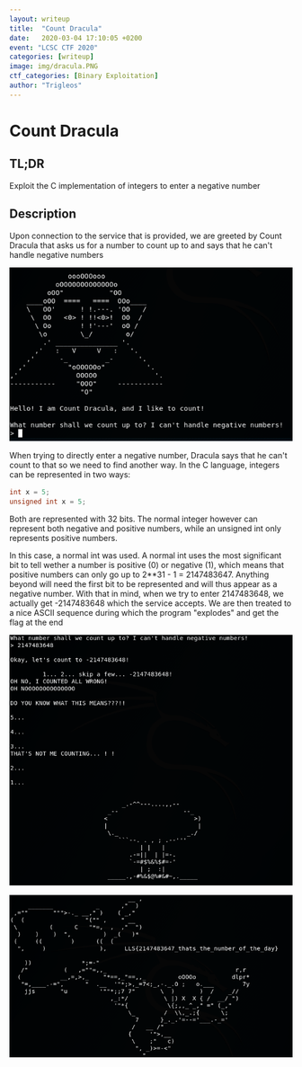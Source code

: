 ```yaml
---
layout: writeup
title:  "Count Dracula"
date:   2020-03-04 17:10:05 +0200
event: "LCSC CTF 2020"
categories: [writeup]
image: img/dracula.PNG
ctf_categories: [Binary Exploitation]
author: "Trigleos"
---
```


# Count Dracula


## TL;DR
Exploit the C implementation of integers to enter a negative number

## Description
Upon connection to the service that is provided, we are greeted by Count Dracula that asks us for a number to count up to and says that he can't handle negative numbers

![dracula](img/dracula1.PNG)

When trying to directly enter a negative number, Dracula says that he can't count to that so we need to find another way.
In the C language, integers can be represented in two ways:
```C
int x = 5;
unsigned int x = 5;
```
Both are represented with 32 bits. The normal integer however can represent both negative and positive numbers, while an unsigned int only represents positive numbers.

In this case, a normal int was used. A normal int uses the most significant bit to tell wether a number is positive (0) or negative (1), which means that positive numbers can only go up to 2**31 - 1 = 2147483647. Anything beyond will need the first bit to be represented and will thus appear as a negative number. With that in mind, when we try to enter 2147483648, we actually get -2147483648 which the service accepts. We are then treated to a nice ASCII sequence during which the program "explodes" and get the flag at the end

![ASCII sequence](img/dracula3.PNG)

![flag](img/dracula2.PNG)
